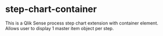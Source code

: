 # step-chart-container
This is a Qlik Sense process step chart extension with container element. Allows user to display 1 master item object per step.
